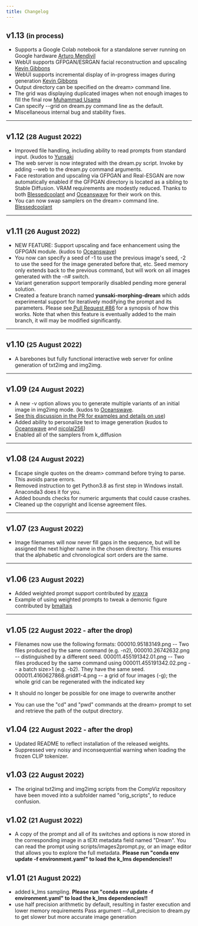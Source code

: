 ```yaml
---
title: Changelog
---
```


## v1.13 <small>(in process)</small>

- Supports a Google Colab notebook for a standalone server running on Google
  hardware [Arturo Mendivil](https://github.com/artmen1516)
- WebUI supports GFPGAN/ESRGAN facial reconstruction and upscaling
  [Kevin Gibbons](https://github.com/bakkot)
- WebUI supports incremental display of in-progress images during generation
  [Kevin Gibbons](https://github.com/bakkot)
- Output directory can be specified on the dream> command line.
- The grid was displaying duplicated images when not enough images to fill the
  final row [Muhammad Usama](https://github.com/SMUsamaShah)
- Can specify --grid on dream.py command line as the default.
- Miscellaneous internal bug and stability fixes.

---

## v1.12 <small>(28 August 2022)</small>

- Improved file handling, including ability to read prompts from standard input.
  (kudos to [Yunsaki](https://github.com/yunsaki)
- The web server is now integrated with the dream.py script. Invoke by adding
  --web to the dream.py command arguments.
- Face restoration and upscaling via GFPGAN and Real-ESGAN are now automatically
  enabled if the GFPGAN directory is located as a sibling to Stable Diffusion.
  VRAM requirements are modestly reduced. Thanks to both
  [Blessedcoolant](https://github.com/blessedcoolant) and
  [Oceanswave](https://github.com/oceanswave) for their work on this.
- You can now swap samplers on the dream> command line.
  [Blessedcoolant](https://github.com/blessedcoolant)

---

## v1.11 <small>(26 August 2022)</small>

- NEW FEATURE: Support upscaling and face enhancement using the GFPGAN module.
  (kudos to [Oceanswave](https://github.com/Oceanswave))
- You now can specify a seed of -1 to use the previous image's seed, -2 to use
  the seed for the image generated before that, etc. Seed memory only extends
  back to the previous command, but will work on all images generated with the
  -n# switch.
- Variant generation support temporarily disabled pending more general solution.
- Created a feature branch named **yunsaki-morphing-dream** which adds
  experimental support for iteratively modifying the prompt and its parameters.
  Please
  see[ Pull Request #86](https://github.com/lstein/stable-diffusion/pull/86) for
  a synopsis of how this works. Note that when this feature is eventually added
  to the main branch, it will may be modified significantly.

---

## v1.10 <small>(25 August 2022)</small>

- A barebones but fully functional interactive web server for online generation
  of txt2img and img2img.

---

## v1.09 <small>(24 August 2022)</small>

- A new -v option allows you to generate multiple variants of an initial image
  in img2img mode. (kudos to [Oceanswave](https://github.com/Oceanswave).
- [See this discussion in the PR for examples and details on use](https://github.com/lstein/stable-diffusion/pull/71#issuecomment-1226700810))
- Added ability to personalize text to image generation (kudos to
  [Oceanswave](https://github.com/Oceanswave) and
  [nicolai256](https://github.com/nicolai256))
- Enabled all of the samplers from k_diffusion

---

## v1.08 <small>(24 August 2022)</small>

- Escape single quotes on the dream> command before trying to parse. This avoids
  parse errors.
- Removed instruction to get Python3.8 as first step in Windows install.
  Anaconda3 does it for you.
- Added bounds checks for numeric arguments that could cause crashes.
- Cleaned up the copyright and license agreement files.

---

## v1.07 <small>(23 August 2022)</small>

- Image filenames will now never fill gaps in the sequence, but will be assigned
  the next higher name in the chosen directory. This ensures that the alphabetic
  and chronological sort orders are the same.

---

## v1.06 <small>(23 August 2022)</small>

- Added weighted prompt support contributed by
  [xraxra](https://github.com/xraxra)
- Example of using weighted prompts to tweak a demonic figure contributed by
  [bmaltais](https://github.com/bmaltais)

---

## v1.05 <small>(22 August 2022 - after the drop)</small>

- Filenames now use the following formats: 000010.95183149.png -- Two files
  produced by the same command (e.g. -n2), 000010.26742632.png -- distinguished
  by a different seed.
    000011.455191342.01.png -- Two files produced by the same command using
    000011.455191342.02.png -- a batch size>1 (e.g. -b2). They have the same seed.
    000011.4160627868.grid#1-4.png -- a grid of four images (-g); the whole grid
  can be regenerated with the indicated key

- It should no longer be possible for one image to overwrite another
- You can use the "cd" and "pwd" commands at the dream> prompt to set and
  retrieve the path of the output directory.

## v1.04 <small>(22 August 2022 - after the drop)</small>

- Updated README to reflect installation of the released weights.
- Suppressed very noisy and inconsequential warning when loading the frozen CLIP
  tokenizer.

## v1.03 <small>(22 August 2022)</small>

- The original txt2img and img2img scripts from the CompViz repository have been
  moved into a subfolder named "orig_scripts", to reduce confusion.

## v1.02 <small>(21 August 2022)</small>

- A copy of the prompt and all of its switches and options is now stored in the
  corresponding image in a tEXt metadata field named "Dream". You can read the
  prompt using scripts/images2prompt.py, or an image editor that allows you to
  explore the full metadata. **Please run "conda env update -f environment.yaml"
  to load the k_lms dependencies!!**

## v1.01 <small>(21 August 2022)</small>

- added k_lms sampling. **Please run "conda env update -f environment.yaml" to
  load the k_lms dependencies!!**
- use half precision arithmetic by default, resulting in faster execution and
  lower memory requirements Pass argument --full_precision to dream.py to get
  slower but more accurate image generation
